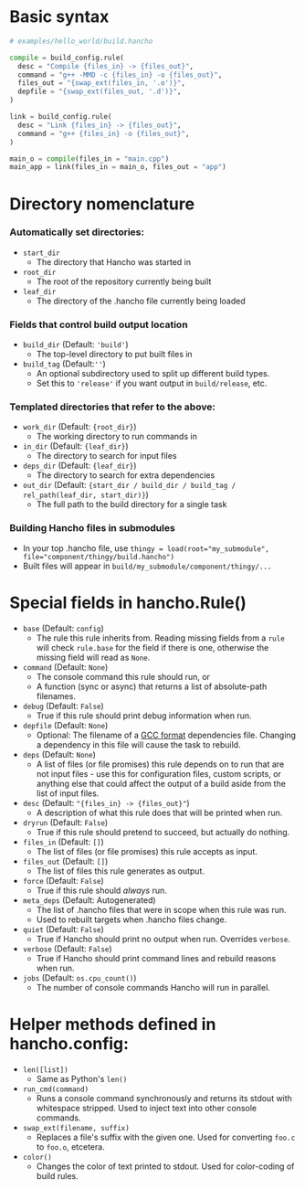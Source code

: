 # Basic syntax

```py
# examples/hello_world/build.hancho

compile = build_config.rule(
  desc = "Compile {files_in} -> {files_out}",
  command = "g++ -MMD -c {files_in} -o {files_out}",
  files_out = "{swap_ext(files_in, '.o')}",
  depfile = "{swap_ext(files_out, '.d')}",
)

link = build_config.rule(
  desc = "Link {files_in} -> {files_out}",
  command = "g++ {files_in} -o {files_out}",
)

main_o = compile(files_in = "main.cpp")
main_app = link(files_in = main_o, files_out = "app")
```

# Directory nomenclature

### Automatically set directories:
- ```start_dir```
   - The directory that Hancho was started in
- ```root_dir```
   - The root of the repository currently being built
- ```leaf_dir```
   - The directory of the .hancho file currently being loaded

### Fields that control build output location
- ```build_dir``` (Default: ```'build'```)
   - The top-level directory to put built files in
- ```build_tag``` (Default:```''```)
   - An optional subdirectory used to split up different build types.
   - Set this to ```'release'``` if you want output in ```build/release```, etc.

### Templated directories that refer to the above:
- ```work_dir``` (Default: ```{root_dir}```)
   - The working directory to run commands in
- ```in_dir``` (Default: ```{leaf_dir}```)
   - The directory to search for input files
- ```deps_dir``` (Default: ```{leaf_dir}```)
   - The directory to search for extra dependencies
- ```out_dir``` (Default: ```{start_dir / build_dir / build_tag / rel_path(leaf_dir, start_dir)}```)
   - The full path to the build directory for a single task

### Building Hancho files in submodules
- In your top .hancho file, use ```thingy = load(root="my_submodule", file="component/thingy/build.hancho")```
- Built files will appear in ```build/my_submodule/component/thingy/...```

# Special fields in hancho.Rule()

- ```base``` (Default: ```config```)
    - The rule this rule inherits from. Reading missing fields from a ```rule``` will check ```rule.base``` for the field if there is one, otherwise the missing field will read as ```None```.
- ```command``` (Default: ```None```)
    - The console command this rule should run, or
    - A function (sync or async) that returns a list of absolute-path filenames.
- ```debug``` (Default: ```False```)
    - True if this rule should print debug information when run.
- ```depfile``` (Default: ```None```)
    - Optional: The filename of a [GCC format](http://www.google.com/search?q=gcc+dependency+file+format) dependencies file. Changing a dependency in this file will cause the task to rebuild.
- ```deps``` (Default: ```None```)
    - A list of files (or file promises) this rule depends on to run that are not input files - use this for configuration files, custom scripts, or anything else that could affect the output of a build aside from the list of input files.
- ```desc``` (Default: ```"{files_in} -> {files_out}"```)
    - A description of what this rule does that will be printed when run.
- ```dryrun``` (Default: ```False```)
    - True if this rule should pretend to succeed, but actually do nothing.
- ```files_in``` (Default: ```[]```)
    - The list of files (or file promises) this rule accepts as input.
- ```files_out``` (Default: ```[]```)
    - The list of files this rule generates as output.
- ```force``` (Default: ```False```)
    - True if this rule should _always_ run.
- ```meta_deps``` (Default: Autogenerated)
    - The list of .hancho files that were in scope when this rule was run.
    - Used to rebuilt targets when .hancho files change.
- ```quiet``` (Default: ```False```)
    - True if Hancho should print no output when run. Overrides ```verbose```.
- ```verbose``` (Default: ```False```)
    - True if Hancho should print command lines and rebuild reasons when run.
- ```jobs``` (Default: ```os.cpu_count()```)
    - The number of console commands Hancho will run in parallel.

# Helper methods defined in hancho.config:

 - ```len([list])```
    - Same as Python's ```len()```
 - ```run_cmd(command)```
    - Runs a console command synchronously and returns its stdout with whitespace stripped. Used to inject text into other console commands.
 - ```swap_ext(filename, suffix)```
    - Replaces a file's suffix with the given one. Used for converting ```foo.c``` to ```foo.o```, etcetera.
 - ```color()```
    - Changes the color of text printed to stdout. Used for color-coding of build rules.
